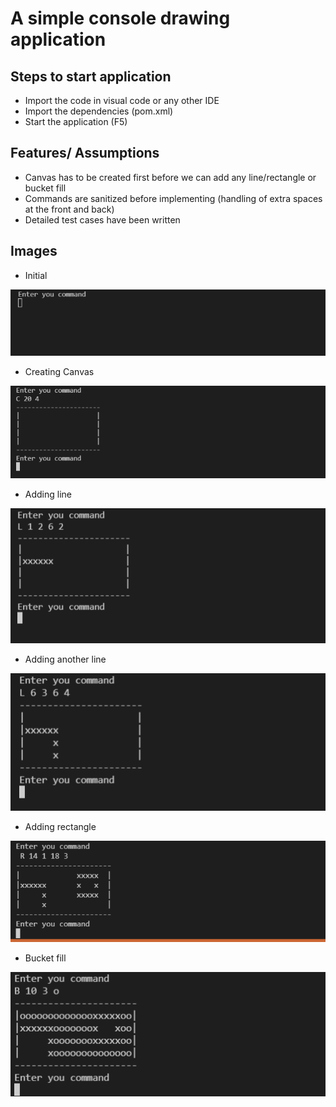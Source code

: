 # A simple console drawing application

## Steps to start application
 - Import the code in visual code or any other IDE
 - Import the dependencies (pom.xml)
 - Start the application (F5)

## Features/ Assumptions
 - Canvas has to be created first before we can add any line/rectangle or bucket fill
 - Commands are sanitized before implementing (handling of extra spaces at the front and back)
 - Detailed test cases have been written

## Images

- Initial

![](src/main/resources/images/starting.png)

- Creating Canvas

 ![](src/main/resources/images/1-canvas.png)

- Adding line

![](src/main/resources/images/2-line.png)

- Adding another line

![](src/main/resources/images/3-line.png)

- Adding rectangle

![](src/main/resources/images/4-rectangle.png)


- Bucket fill

![](src/main/resources/images/5-bucket.png)